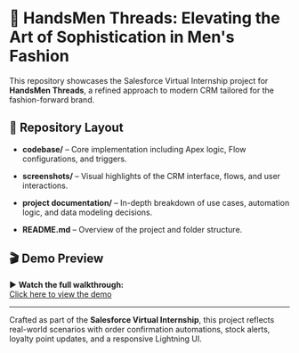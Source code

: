 # 🧵 HandsMen Threads: Elevating the Art of Sophistication in Men's Fashion

This repository showcases the Salesforce Virtual Internship project for **HandsMen Threads**, a refined approach to modern CRM tailored for the fashion-forward brand.

## 📁 Repository Layout

- **codebase/** – Core implementation including Apex logic, Flow configurations, and triggers.

- **screenshots/** – Visual highlights of the CRM interface, flows, and user interactions.

- **project documentation/** – In-depth breakdown of use cases, automation logic, and data modeling decisions.

- **README.md** – Overview of the project and folder structure.

## 🎬 Demo Preview

▶️ **Watch the full walkthrough:**  
[Click here to view the demo](https://drive.google.com/file/d/1bgX0uyxF4lPkQTSB4o-dKrUY8mHhhugM/view?usp=sharing)

---

Crafted as part of the **Salesforce Virtual Internship**, this project reflects real-world scenarios with order confirmation automations, stock alerts, loyalty point updates, and a responsive Lightning UI.  
